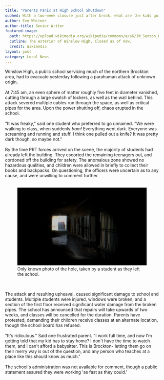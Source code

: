 ```yaml
---
title: "Parents Panic at High School Shutdown"
subhed: With a two-week closure just after break, what are the kids going to do?
author: Eve Whitner
author-title: Senior Writer
featured-image: 
  path: https://upload.wikimedia.org/wikipedia/commons/a/a6/JW_Sexton_HS_-_Exterior_Full_Front.jpg
  cutline: The exterior of Winslow High, Closed as of now.
  credit: Wikimedia
layout: post
category: Local News
---
```


<p class="article"> Winslow High, a public school servicing much of the northern Brockton area, had to evacuate yesterday following a parahuman attack of unknown origin. 
<br/><br/>At 7:45 am, an even sphere of matter roughly five feet in diameter vanished, cutting through a large swatch of lockers, as well as the wall behind. This attack severed multiple cables run through the space, as well as critical pipes for the area. Upon the power shutting off, chaos erupted in the school.
<br/><br/>
"It was freaky," said one student who preferred to go unnamed. "We were walking to class, when suddenly <i>bam!</i> Everything went dark. Everyone was screaming and running and stuff. I think one pulled out a knife? It was pretty dark though, so maybe not."
<br/><br/>
By the time PRT forces arrived on the scene, the majority of students had already left the building. They escorted the remaining teenagers out, and cordoned off the building for safety. The anomalous zone showed no hazardous qualities, and children were allowed in briefly to collect their books and backpacks. On questioning, the officers were uncertain as to any cause, and were unwilling to comment further.
<br/><br/>
<div class="featured-image-container">
<figure class="featured-image">
    <img src="/assets/lockerhole-min.png" alt="A photo of the hole in a row of lockers."/>
    <figcaption>Only known photo of the hole, taken by a student as they left the school.</figcaption>
</figure>
</div>
<br/><br/>
The attack and resulting upheaval, caused significant damage to school and students. Multiple students were injured, windows were broken, and a section of the first floor received significant water damage from the broken pipes. The school has announced that repairs will take upwards of two weeks, and classes will be cancelled for the duration. Parents have protested, demanding their children receive classes at an alternate location, though the school board has refused. 
<br/><br/>
"It's ridiculous." Said one frustrated parent. "I work full time, and now I'm getting told that my kid has to stay home? I don't have the time to watch them, and I can't afford a babysitter. This is Brockton- letting them go on their merry way is out of the question, and any person who teaches at a place like this should know as much."
<br/><br/>
The school's administration was not available for comment, though a public statement assured they were working 'as fast as they could.'</p>